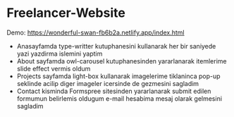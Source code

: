 # Freelancer-Website

Demo: https://wonderful-swan-fb6b2a.netlify.app/index.html

- Anasayfamda type-writter kutuphanesini kullanarak her bir saniyede yazi yazdirma islemini yaptim
- About sayfamda owl-carousel kutuphanesinden yararlanarak itemlerime slide effect vermis oldum 
- Projects sayfamda light-box kullanarak imagelerime tiklaninca pop-up seklinde acilip diger imageler icersinde de gezmesini sagladim
- Contact kisminda Formspree sitesinden yararlanarak submit edilen formumun belirlemis oldugum e-mail hesabima mesaj olarak gelmesini sagladim
